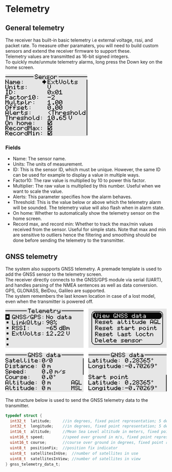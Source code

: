 # Telemetry

## General telemetry
The receiver has built-in basic telemetry i.e external voltage, rssi, and packet rate. To measure other paramaters, you will need to build custom sensors and extend the receiver firmware to support these.  
Telemetry values are transmitted as 16-bit signed integers.  
To quickly mute/unmute telemetry alarms, long press the Down key on the home screen.

<p align="left">
<img src="images/screenshots/telemetry_sensor_edit.png"/>
</p>

### Fields
- Name: The sensor name.
- Units: The units of measurement.
- ID: This is the sensor ID, which must be unique. However, the same ID can be used for example to display a value in multiple ways.
- Factor10: The raw value is multiplied by 10 to power this factor.
- Multiplier: The raw value is multiplied by this number. Useful when we want to scale the value.
- Alerts: This parameter specifies how the alarm behaves.
- Threshold: This is the value below or above which the telemetry alarm will be sounded. The telemetry value will also flash when in alarm state.
- On home: Whether to automatically show the telemetry sensor on the home screen.
- Record max, and record min: Whether to track the max/min values received from the sensor. Useful 
for simple stats. Note that max and min are sensitive to outliers hence the filtering and smoothing
should be done before sending the telemetry to the transmitter.

## GNSS telemetry
The system also supports GNSS telemetry. A premade template is used to add the GNSS sensor to the telemetry screen.  
The receiver directly connects to the GNSS/GPS module via serial (UART), and handles parsing of the NMEA sentences 
as well as data conversion. GPS, GLONASS, BeiDou, Galileo are supported.  
The system remembers the last known location in case of a lost model, even when the transmitter is powered off.

<p align="left">
<img src="images/screenshots/telemetry_gnss.png"/>
</p>

The structure below is used to send the GNSS telemetry data to the transmitter.

```c
typedef struct {
  int32_t  latitude;     //in degrees, fixed point representation; 5 decimal places of precision 
  int32_t  longitude;    //in degrees, fixed point representation; 5 decimal places of precision
  int16_t  altitude;     //Mean Sea Level altitude in meters, fixed point representation; 0 decimal places of precision
  uint16_t speed;        //speed over ground in m/s, fixed point representation; 1 decimal places of precision
  uint16_t course;       //course over ground in degrees, fixed point representation; 1 decimal places of precision
  uint8_t  positionFix;  //position fix indicator
  uint8_t  satellitesInUse;  //number of satellites in use
  uint8_t  satellitesInView; //number of satellites in view
} gnss_telemetry_data_t;
```
